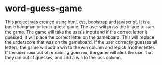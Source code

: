 # word-guess-game

This project was created using html, css, bootstrap and javascript.  It is a basic hangman or letter guess game.  The user will press the image to start the game.  The game will take the user's input and if the correct letter is guessed, it will place the correct letter on the gameboard.  This will replace the underscore that was on the gameboard. If the user correctly guesses all letters, the game will add a win to the win column and repick another letter.  If the user runs out of remaining guesses, the game will alert the user that they ran out of guesses, and add a win to the loss column. 
